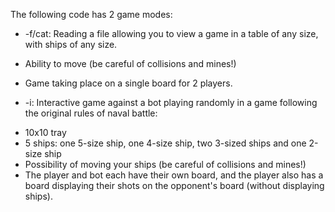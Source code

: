 The following code has 2 game modes:
- -f/cat: Reading a file allowing you to view a game in a table of any size, with ships of any size.
- Ability to move (be careful of collisions and mines!)
- Game taking place on a single board for 2 players.



- -i: Interactive game against a bot playing randomly in a game following the original rules of naval battle:
* 10x10 tray
* 5 ships: one 5-size ship, one 4-size ship, two 3-sized ships and one 2-size ship
* Possibility of moving your ships (be careful of collisions and mines!)
* The player and bot each have their own board, and the player also has a board displaying their shots on the opponent's board (without displaying ships).
